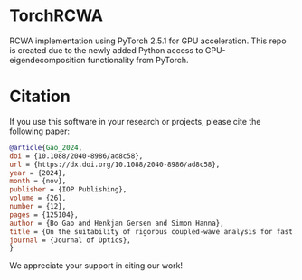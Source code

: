 # TorchRCWA
RCWA implementation using PyTorch 2.5.1 for GPU acceleration. This repo is created due to the newly added Python access to GPU-eigendecomposition functionality from PyTorch. 

# Citation
If you use this software in your research or projects, please cite the following paper:
```bibtex
@article{Gao_2024,
doi = {10.1088/2040-8986/ad8c58},
url = {https://dx.doi.org/10.1088/2040-8986/ad8c58},
year = {2024},
month = {nov},
publisher = {IOP Publishing},
volume = {26},
number = {12},
pages = {125104},
author = {Bo Gao and Henkjan Gersen and Simon Hanna},
title = {On the suitability of rigorous coupled-wave analysis for fast optical force simulations},
journal = {Journal of Optics},
}
```
We appreciate your support in citing our work!